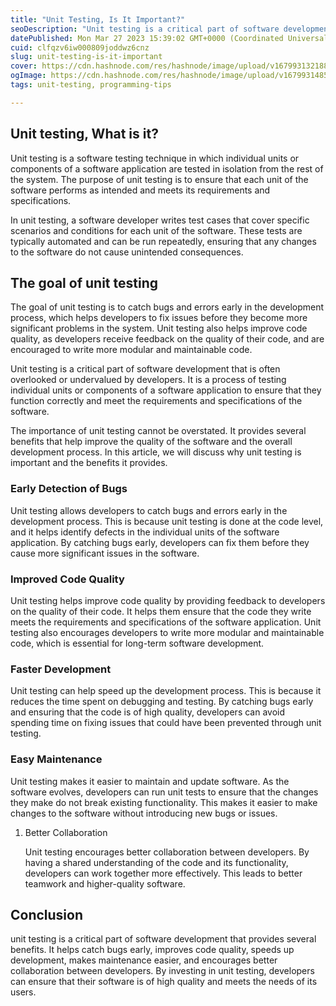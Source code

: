```yaml
---
title: "Unit Testing, Is It Important?"
seoDescription: "Unit testing is a critical part of software development that is often overlooked or undervalued by developers"
datePublished: Mon Mar 27 2023 15:39:02 GMT+0000 (Coordinated Universal Time)
cuid: clfqzv6iw000809joddwz6cnz
slug: unit-testing-is-it-important
cover: https://cdn.hashnode.com/res/hashnode/image/upload/v1679931321887/943dc06f-0ace-49b4-82c6-3dd698102eb5.png
ogImage: https://cdn.hashnode.com/res/hashnode/image/upload/v1679931485779/515bdd7d-4e92-4548-9cca-78721b278181.png
tags: unit-testing, programming-tips

---
```


## Unit testing, What is it?

Unit testing is a software testing technique in which individual units or components of a software application are tested in isolation from the rest of the system. The purpose of unit testing is to ensure that each unit of the software performs as intended and meets its requirements and specifications.

In unit testing, a software developer writes test cases that cover specific scenarios and conditions for each unit of the software. These tests are typically automated and can be run repeatedly, ensuring that any changes to the software do not cause unintended consequences.

## The goal of unit testing

The goal of unit testing is to catch bugs and errors early in the development process, which helps developers to fix issues before they become more significant problems in the system. Unit testing also helps improve code quality, as developers receive feedback on the quality of their code, and are encouraged to write more modular and maintainable code.

Unit testing is a critical part of software development that is often overlooked or undervalued by developers. It is a process of testing individual units or components of a software application to ensure that they function correctly and meet the requirements and specifications of the software.

The importance of unit testing cannot be overstated. It provides several benefits that help improve the quality of the software and the overall development process. In this article, we will discuss why unit testing is important and the benefits it provides.

### Early Detection of Bugs

Unit testing allows developers to catch bugs and errors early in the development process. This is because unit testing is done at the code level, and it helps identify defects in the individual units of the software application. By catching bugs early, developers can fix them before they cause more significant issues in the software.

### Improved Code Quality

Unit testing helps improve code quality by providing feedback to developers on the quality of their code. It helps them ensure that the code they write meets the requirements and specifications of the software application. Unit testing also encourages developers to write more modular and maintainable code, which is essential for long-term software development.

### Faster Development

Unit testing can help speed up the development process. This is because it reduces the time spent on debugging and testing. By catching bugs early and ensuring that the code is of high quality, developers can avoid spending time on fixing issues that could have been prevented through unit testing.

### Easy Maintenance

Unit testing makes it easier to maintain and update software. As the software evolves, developers can run unit tests to ensure that the changes they make do not break existing functionality. This makes it easier to make changes to the software without introducing new bugs or issues.

1. Better Collaboration
    
    Unit testing encourages better collaboration between developers. By having a shared understanding of the code and its functionality, developers can work together more effectively. This leads to better teamwork and higher-quality software.
    

## Conclusion

unit testing is a critical part of software development that provides several benefits. It helps catch bugs early, improves code quality, speeds up development, makes maintenance easier, and encourages better collaboration between developers. By investing in unit testing, developers can ensure that their software is of high quality and meets the needs of its users.